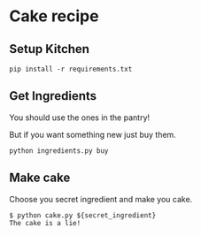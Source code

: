 # Cake recipe

## Setup Kitchen

```console
pip install -r requirements.txt
```

## Get Ingredients

You should use the ones in the pantry!

But if you want something new just buy them.

```console
python ingredients.py buy
```

## Make cake

Choose you secret ingredient and make you cake.

```console
$ python cake.py ${secret_ingredient}
The cake is a lie!
```
